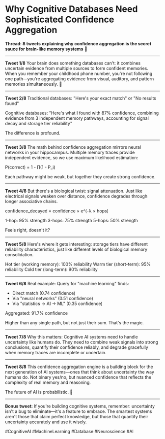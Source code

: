 # Why Cognitive Databases Need Sophisticated Confidence Aggregation

**Thread: 8 tweets explaining why confidence aggregation is the secret sauce for brain-like memory systems** 🧠

---

**Tweet 1/8**
Your brain does something databases can't: it combines uncertain evidence from multiple sources to form confident memories. When you remember your childhood phone number, you're not following one path—you're aggregating evidence from visual, auditory, and pattern memories simultaneously. 🧵

---

**Tweet 2/8**
Traditional databases: "Here's your exact match" or "No results found"

Cognitive databases: "Here's what I found with 87% confidence, combining evidence from 3 independent memory pathways, accounting for signal decay and storage tier reliability"

The difference is profound.

---

**Tweet 3/8**
The math behind confidence aggregation mirrors neural networks in your hippocampus. Multiple memory traces provide independent evidence, so we use maximum likelihood estimation:

P(correct) = 1 - ∏(1 - P_i)

Each pathway might be weak, but together they create strong confidence.

---

**Tweet 4/8**
But there's a biological twist: signal attenuation. Just like electrical signals weaken over distance, confidence degrades through longer associative chains.

confidence_decayed = confidence × e^(-λ × hops)

1-hop: 95% strength
3-hops: 75% strength
5-hops: 50% strength

Feels right, doesn't it?

---

**Tweet 5/8**
Here's where it gets interesting: storage tiers have different reliability characteristics, just like different levels of biological memory consolidation.

Hot tier (working memory): 100% reliability
Warm tier (short-term): 95% reliability
Cold tier (long-term): 90% reliability

---

**Tweet 6/8**
Real example: Query for "machine learning" finds:
- Direct match (0.74 confidence)
- Via "neural networks" (0.51 confidence)
- Via "statistics → AI → ML" (0.35 confidence)

Aggregated: 91.7% confidence

Higher than any single path, but not just their sum. That's the magic.

---

**Tweet 7/8**
Why this matters: Cognitive AI systems need to handle uncertainty like humans do. They need to combine weak signals into strong conclusions, quantify their confidence reliably, and degrade gracefully when memory traces are incomplete or uncertain.

---

**Tweet 8/8**
This confidence aggregation engine is a building block for the next generation of AI systems—ones that think about uncertainty the way humans do. Not binary yes/no, but nuanced confidence that reflects the complexity of real memory and reasoning.

The future of AI is probabilistic. 🎯

---

**Bonus tweet:**
If you're building cognitive systems, remember: uncertainty isn't a bug to eliminate—it's a feature to embrace. The smartest systems aren't those that claim perfect knowledge, but those that quantify their uncertainty accurately and use it wisely.

#CognitiveAI #MachineLearning #Database #Neuroscience #AI